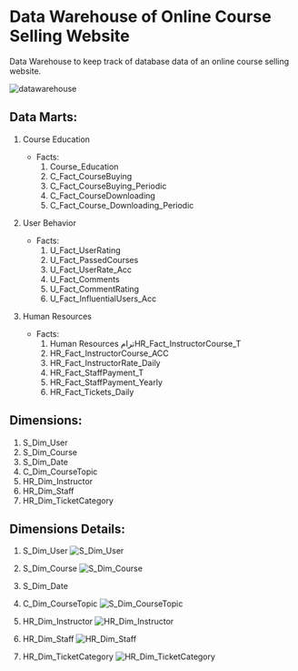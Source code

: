 # Data Warehouse of Online Course Selling Website

Data Warehouse to keep track of database data of an online course selling website.

![datawarehouse](https://user-images.githubusercontent.com/36237368/127318949-2f23f9c1-956e-4c2b-baf7-fcada2d69485.png)

## Data Marts:
1. Course Education
    - Facts:
        1. Course_Education
        2. C_Fact_CourseBuying
        3. C_Fact_CourseBuying_Periodic
        4. C_Fact_CourseDownloading
        5. C_Fact_Course_Downloading_Periodic
    
2. User Behavior
    - Facts:
        1. U_Fact_UserRating
        2. U_Fact_PassedCourses
        3. U_Fact_UserRate_Acc
        4. U_Fact_Comments
        5. U_Fact_CommentRating
        6. U_Fact_InfluentialUsers_Acc

3. Human Resources
    - Facts:
        1. Human Resources ترامHR_Fact_InstructorCourse_T
        2. HR_Fact_InstructorCourse_ACC
        3. HR_Fact_InstructorRate_Daily
        4. HR_Fact_StaffPayment_T
        5. HR_Fact_StaffPayment_Yearly
        6. HR_Fact_Tickets_Daily


## Dimensions:
1. S_Dim_User
2. S_Dim_Course
3. S_Dim_Date
4. C_Dim_CourseTopic
5. HR_Dim_Instructor
6. HR_Dim_Staff
7. HR_Dim_TicketCategory

## Dimensions Details:

1. S_Dim_User
![S_Dim_User](https://user-images.githubusercontent.com/36237368/127319284-ed2293b8-c093-4b2b-8376-856b4c31f8c0.png)

2. S_Dim_Course
![S_Dim_Course](https://user-images.githubusercontent.com/36237368/127319106-ea434a48-d53b-4ce6-92b2-36cb6d5d5257.png)
3. S_Dim_Date
4. C_Dim_CourseTopic
![S_Dim_CourseTopic](https://user-images.githubusercontent.com/36237368/127319143-65f3543f-0b47-461e-bd56-4b32cd0c76de.png)
5. HR_Dim_Instructor
![HR_Dim_Instructor](https://user-images.githubusercontent.com/36237368/127318980-6b81e7b6-8397-481f-97a5-c961acee644c.png)
6. HR_Dim_Staff
![HR_Dim_Staff](https://user-images.githubusercontent.com/36237368/127319036-d7755952-c965-4e4c-b954-74901bc276bd.png)
7. HR_Dim_TicketCategory
![HR_Dim_TicketCategory](https://user-images.githubusercontent.com/36237368/127319089-0cd6c89b-4916-45b3-8b8a-93d4e47231d7.png)